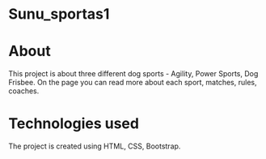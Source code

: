 # Sunu_sportas1
# About
This project is about three different dog sports - Agility, Power Sports, Dog Frisbee. On the page you can read more about each sport, matches, rules, coaches.
# Technologies used
The project is created using HTML, CSS, Bootstrap.
